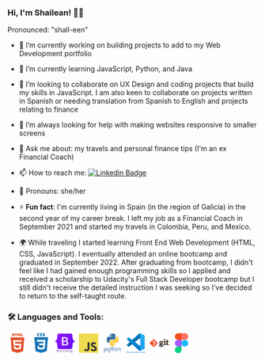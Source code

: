 ### Hi, I'm Shailean! 👋🏾
Pronounced: "shall-een"

- 🔭 I’m currently working on building projects to add to my Web Development portfolio
- 🌱 I’m currently learning JavaScript, Python, and Java
- 👯 I’m looking to collaborate on UX Design and coding projects that build my skills in JavaScript. I am also keen to collaborate on projects written in Spanish or needing translation from Spanish to English and projects relating to finance
- 🤔 I’m always looking for help with making websites responsive to smaller screens
- 💬 Ask me about: my travels and personal finance tips (I'm an ex Financial Coach)
- 📫 How to reach me:  [![Linkedin Badge](https://img.shields.io/badge/-Shailean-blue?style=flat&logo=Linkedin&logoColor=white)](https://www.linkedin.com/in/shaileanhardy/)
- 🙂 Pronouns: she/her

- ⚡ **Fun fact**: I'm currently living in Spain (in the region of Galicia) in the second year of my career break. I left my job as a Financial Coach in September 2021 and started my travels in Colombia, Peru, and Mexico. 

- 🌍 While traveling I started learning Front End Web Development (HTML, CSS, JavaScript). I eventually attended an online bootcamp and graduated in September 2022. After graduating from bootcamp, I didn't feel like I had gained enough programming skills so I applied and received a scholarship to Udacity's Full Stack Developer bootcamp but I still didn't receive the detailed instruction I was seeking so I've decided to return to the self-taught route. 

### :hammer_and_wrench: Languages and Tools:

<div>
  <img src="https://github.com/devicons/devicon/blob/master/icons/html5/html5-plain-wordmark.svg" title="HTML5" alt="HTML" width="40" height="40"/>&nbsp;
  <img src="https://github.com/devicons/devicon/blob/master/icons/css3/css3-plain-wordmark.svg"  title="CSS3" alt="CSS" width="40" height="40"/>&nbsp;
  <img src="https://github.com/devicons/devicon/blob/master/icons/bootstrap/bootstrap-original-wordmark.svg" title="Bootstrap" width="40" height="40"/>&nbsp;
  <img src="https://github.com/devicons/devicon/blob/master/icons/javascript/javascript-original.svg" title="JavaScript" alt="JavaScript" width="40" height="40"/>&nbsp;
  <img src="https://github.com/devicons/devicon/blob/master/icons/python/python-original-wordmark.svg" title="Python" alt="Python" width="40" height="40"/>&nbsp;
  <img src="https://github.com/devicons/devicon/blob/master/icons/vscode/vscode-original-wordmark.svg" title="Visual Studio Code" width="40" height="40"/>&nbsp;
  <img src="https://github.com/devicons/devicon/blob/master/icons/git/git-original-wordmark.svg" title="Git" **alt="Git" width="40" height="40"/>
  <img src="https://github.com/devicons/devicon/blob/master/icons/figma/figma-original.svg" title="Figma" width="40" height="40"/>&nbsp;
</div>
